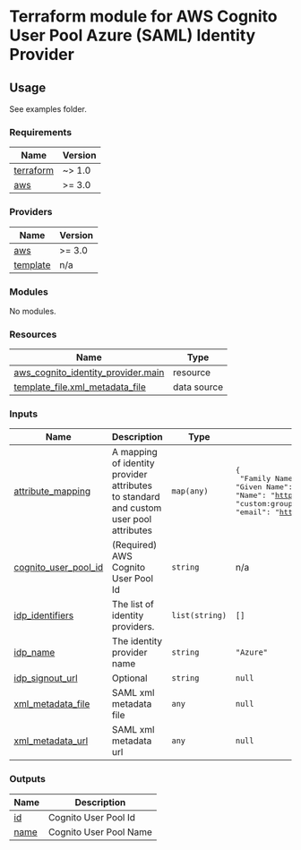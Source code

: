 # Terraform module for AWS Cognito User Pool Azure (SAML) Identity Provider

## Usage

See examples folder.

<!--- BEGIN_TF_DOCS --->
### Requirements

| Name | Version |
|------|---------|
| <a name="requirement_terraform"></a> [terraform](#requirement\_terraform) | ~> 1.0 |
| <a name="requirement_aws"></a> [aws](#requirement\_aws) | >= 3.0 |

### Providers

| Name | Version |
|------|---------|
| <a name="provider_aws"></a> [aws](#provider\_aws) | >= 3.0 |
| <a name="provider_template"></a> [template](#provider\_template) | n/a |

### Modules

No modules.

### Resources

| Name | Type |
|------|------|
| [aws_cognito_identity_provider.main](https://registry.terraform.io/providers/hashicorp/aws/latest/docs/resources/cognito_identity_provider) | resource |
| [template_file.xml_metadata_file](https://registry.terraform.io/providers/hashicorp/template/latest/docs/data-sources/file) | data source |

### Inputs

| Name | Description | Type | Default | Required |
|------|-------------|------|---------|:--------:|
| <a name="input_attribute_mapping"></a> [attribute\_mapping](#input\_attribute\_mapping) | A mapping of identity provider attributes to standard and custom user pool attributes | `map(any)` | <pre>{<br>  "Family Name": "http://schemas.xmlsoap.org/ws/2005/05/identity/claims/surname",<br>  "Given Name": "http://schemas.xmlsoap.org/ws/2005/05/identity/claims/givenname",<br>  "Name": "http://schemas.xmlsoap.org/ws/2005/05/identity/claims/name",<br>  "custom:groups": "http://schemas.microsoft.com/ws/2008/06/identity/claims/groups",<br>  "email": "http://schemas.xmlsoap.org/ws/2005/05/identity/claims/emailaddress"<br>}</pre> | no |
| <a name="input_cognito_user_pool_id"></a> [cognito\_user\_pool\_id](#input\_cognito\_user\_pool\_id) | (Required) AWS Cognito User Pool Id | `string` | n/a | yes |
| <a name="input_idp_identifiers"></a> [idp\_identifiers](#input\_idp\_identifiers) | The list of identity providers. | `list(string)` | `[]` | no |
| <a name="input_idp_name"></a> [idp\_name](#input\_idp\_name) | The identity provider name | `string` | `"Azure"` | no |
| <a name="input_idp_signout_url"></a> [idp\_signout\_url](#input\_idp\_signout\_url) | Optional | `string` | `null` | no |
| <a name="input_xml_metadata_file"></a> [xml\_metadata\_file](#input\_xml\_metadata\_file) | SAML xml metadata file | `any` | `null` | no |
| <a name="input_xml_metadata_url"></a> [xml\_metadata\_url](#input\_xml\_metadata\_url) | SAML xml metadata url | `any` | `null` | no |

### Outputs

| Name | Description |
|------|-------------|
| <a name="output_id"></a> [id](#output\_id) | Cognito User Pool Id |
| <a name="output_name"></a> [name](#output\_name) | Cognito User Pool Name |

<!--- END_TF_DOCS --->